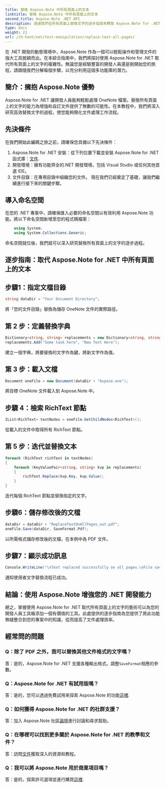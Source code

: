 ```yaml
---
title: 替換 Aspose.Note 中所有頁面上的文本
linktitle: 替換 Aspose.Note 中所有頁面上的文本
second_title: Aspose.Note .NET API
description: 透過我們在所有頁面上替換文字的逐步指南來釋放 Aspose.Note for .NET 的潛力。輕鬆簡化文件處理。
type: docs
weight: 21
url: /zh-hant/net/text-manipulation/replace-text-all-pages/
---
```

在 .NET 開發的動態環境中，Aspose.Note 作為一個可以輕鬆操作和管理文件的強大工具脫穎而出。在本綜合指南中，我們將探討使用 Aspose.Note for .NET 取代所有頁面上的文字的複雜性。無論您是經驗豐富的開發人員還是剛開始您的旅程，請跟隨我們分解每個步驟，以充分利用這個多功能庫的潛力。
## 簡介：擁抱 Aspose.Note 優勢
Aspose.Note for .NET 讓開發人員能夠輕鬆處理 OneNote 檔案。替換所有頁面上的文字的能力為增強和自訂文件提供了無數的可能性。在本教程中，我們將深入研究高效替換文字的過程，使您能夠簡化文件處理工作流程。
## 先決條件
在我們開始此編碼之旅之前，請確保您具備以下先決條件：
1.  Aspose.Note for .NET 安裝：從下列位置下載並安裝 Aspose.Note for .NET 函式庫：[文件](https://reference.aspose.com/note/net/).
2. 開發環境：擁有功能齊全的.NET 開發環境，包括 Visual Studio 或任何其他首選 IDE。
3. 文件目錄：在專用目錄中組織您的文件。
現在我們已經奠定了基礎，讓我們繼續進行接下來的關鍵步驟。
## 導入命名空間
在您的 .NET 專案中，請確保匯入必要的命名空間以有效利用 Aspose.Note 功能。將以下命名空間新增至您的程式碼檔案：
```csharp
    using System;
    using System.Collections.Generic;
```
命名空間就位後，我們就可以深入研究替換所有頁面上的文字的逐步過程。
## 逐步指南：取代 Aspose.Note for .NET 中所有頁面上的文本
## 步驟1：指定文檔目錄
```csharp
string dataDir = "Your Document Directory";
```
將「您的文件目錄」替換為儲存 OneNote 文件的實際路徑。
## 第 2 步：定義替換字典
```csharp
Dictionary<string, string> replacements = new Dictionary<string, string>();
replacements.Add("Some task here", "New Text Here");
```
建立一個字典，將要替換的文字作為鍵，將新文字作為值。
## 第 3 步：載入文檔
```csharp
Document oneFile = new Document(dataDir + "Aspose.one");
```
將目標 OneNote 文件載入到 Aspose.Note 中。
## 步驟 4：檢索 RichText 節點
```csharp
IList<RichText> textNodes = oneFile.GetChildNodes<RichText>();
```
從載入的文件中取得所有 RichText 節點。
## 第 5 步：迭代並替換文本
```csharp
foreach (RichText richText in textNodes)
{
    foreach (KeyValuePair<string, string> kvp in replacements)
    {
        richText.Replace(kvp.Key, kvp.Value);
    }
}
```
迭代每個 RichText 節點並替換指定的文字。
## 步驟6：儲存修改後的文檔
```csharp
dataDir = dataDir + "ReplaceTextOnAllPages_out.pdf";
oneFile.Save(dataDir, SaveFormat.Pdf);
```
以所需格式儲存修改後的文檔，在本例中為 PDF 文件。
## 步驟7：顯示成功訊息
```csharp
Console.WriteLine("\nText replaced successfully on all pages.\nFile saved at " + dataDir);
```
通知使用者文字替換流程已成功。
## 結論：使用 Aspose.Note 增強您的 .NET 開發能力
總之，掌握使用 Aspose.Note for .NET 取代所有頁面上的文字的藝術可以為您的開發人員工具箱添加一個有價值的工具。此處提供的逐步指南為您提供了將此功能無縫整合到您的專案中的知識，從而提高了文件處理效率。
## 經常問的問題
### Q：除了 PDF 之外，我可以替換其他文件格式的文字嗎？
答：是的，Aspose.Note for .NET 支援各種輸出格式。調整`SaveFormat`相應的參數。
### Q：Aspose.Note for .NET 有試用版嗎？
答：是的，您可以透過免費試用來探索 Aspose.Note 的功能[這裡](https://releases.aspose.com/).
### Q：如何獲得 Aspose.Note for .NET 的社群支援？
答：加入 Aspose.Note 社區[論壇](https://forum.aspose.com/c/note/28)進行討論和尋求幫助。
### Q：在哪裡可以找到更多關於 Aspose.Note for .NET 的教學和文件？
答：訪問[文件](https://reference.aspose.com/note/net/)獲取深入的資源和教程。
### Q：我可以將 Aspose.Note 用於商業項目嗎？
答：是的，探索許可選項並進行購買[這裡](https://purchase.aspose.com/buy).